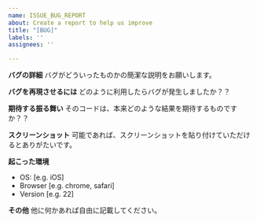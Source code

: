 ```yaml
---
name: ISSUE_BUG_REPORT
about: Create a report to help us improve
title: "[BUG]"
labels: ''
assignees: ''

---
```


**バグの詳細**
バグがどういったものかの簡潔な説明をお願いします。

**バグを再現させるには**
どのように利用したらバグが発生しましたか？？

**期待する振る舞い**
そのコードは、本来どのような結果を期待するものですか？？

**スクリーンショット**
可能であれば、スクリーンショットを貼り付けていただけるとありがたいです。

**起こった環境**
 - OS: [e.g. iOS]
 - Browser [e.g. chrome, safari]
 - Version [e.g. 22]

**その他**
他に何かあれば自由に記載してください。